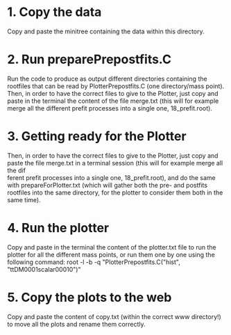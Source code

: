 # 1. Copy the data

Copy and paste the minitree containing the data within this directory. 

# 2. Run preparePrepostfits.C

Run the code to produce as output different directories containing the rootfiles that can be read by PlotterPrepostfits.C (one directory/mass point).
Then, in order to have the correct files to give to the Plotter, just copy and paste in the terminal the content of the file merge.txt (this will for example merge all the different prefit processes into a single one, 18_prefit.root).

# 3. Getting ready for the Plotter

Then, in order to have the correct files to give to the	Plotter, just copy and paste the file merge.txt in a terminal session (this will for example merge all the dif\
ferent prefit processes	into a single one, 18_prefit.root), and do the same with prepareForPlotter.txt (which will gather both the pre- and postfits rootfiles into the same directory, for the plotter to consider them both in the same time).

# 4. Run the plotter

Copy and paste in the terminal the content of the plotter.txt file to run the plotter for all the different mass points, or run them one by one using the following command:
root -l -b -q "PlotterPrepostfits.C(\"hist\", \"ttDM0001scalar00010\")"

# 5. Copy the plots to the web

Copy and paste the content of copy.txt (within the correct www directory!) to move all the plots and rename them correctly.